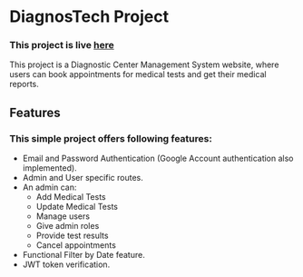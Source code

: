 # DiagnosTech Project
### This project is live [here](https://b8a12-diagnostech.web.app/)

<p>
    This project is a Diagnostic Center Management System website, where users can book appointments for medical tests and get their medical reports.
</p>

## Features
### This simple project offers following features:
* Email and Password Authentication (Google Account authentication also implemented).
* Admin and User specific routes.
* An admin can: 
    * Add Medical Tests
    * Update Medical Tests
    * Manage users
    * Give admin roles
    * Provide test results
    * Cancel appointments
* Functional Filter by Date feature.
* JWT token verification. 
